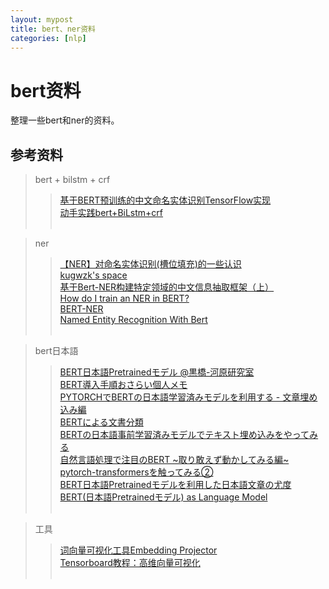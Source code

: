 ```yaml
---
layout: mypost
title: bert、ner资料
categories: [nlp]
---
```


# bert资料

整理一些bert和ner的资料。



## 参考资料
>bert + bilstm + crf
>> [基于BERT预训练的中文命名实体识别TensorFlow实现](https://blog.csdn.net/macanv/article/details/85684284)<br>
>> [动手实践bert+BiLstm+crf](https://blog.csdn.net/liuzonghao88/article/details/93748359)<br>
>> []()<br>

>ner
>> [【NER】对命名实体识别(槽位填充)的一些认识](http://www.manongjc.com/detail/8-vmvtsmzsqqjyfvn.html)<br>
>> [kugwzk's space](http://kugwzk.info/index.php/archives/tag/ner)<br>
>> [基于Bert-NER构建特定领域的中文信息抽取框架（上）](https://www.freebuf.com/column/209195.html)<br>
>> [How do I train an NER in BERT?](https://www.quora.com/How-do-I-train-an-NER-in-BERT)<br>
>> [BERT-NER](https://modelzoo.co/model/bert-ner)<br>
>> [Named Entity Recognition With Bert](https://www.depends-on-the-definition.com/named-entity-recognition-with-bert/)<br>
>> []()<br>

>bert日本語
>> [BERT日本語Pretrainedモデル @黒橋-河原研究室](http://nlp.ist.i.kyoto-u.ac.jp/index.php?BERT%E6%97%A5%E6%9C%AC%E8%AA%9EPretrained%E3%83%A2%E3%83%87%E3%83%AB)<br>
>> [BERT導入手順おさらい個人メモ](https://qiita.com/takahashi_yukou/items/b81319b8ef6cee13cb1b)<br>
>> [PYTORCHでBERTの日本語学習済みモデルを利用する - 文章埋め込み編](https://yag-ays.github.io/project/pytorch_bert_japanese/)<br>
>> [BERTによる文書分類](https://orizuru.io/blog/machine-learning/bert/)<br>
>> [BERTの日本語事前学習済みモデルでテキスト埋め込みをやってみる](https://dev.classmethod.jp/machine-learning/bert-text-embedding/)<br>
>> [自然言語処理で注目のBERT ~取り敢えず動かしてみる編~](https://qiita.com/neonsk/items/27424d6122e00fe632b0)<br>
>> [pytorch-transformersを触ってみる②](http://kento1109.hatenablog.com/entry/2019/08/21/155810)<br>
>> [BERT日本語Pretrainedモデルを利用した日本語文章の尤度](https://qiita.com/ohchun/items/e234ea5df3c16316813e)<br>
>> [BERT(日本語Pretrainedモデル) as Language Model](https://github.com/ohchun/bert-as-language-model)<br>
> []()<br>

>工具
>> [词向量可视化工具Embedding Projector](https://ai.googleblog.com/2016/12/open-sourcing-embedding-projector-tool.html?spm=5176.100239.0.0.klIQ9e)<br>
>> [Tensorboard教程：高维向量可视化](https://blog.csdn.net/u013555719/article/details/81099860)<br>
>> []()<br>


